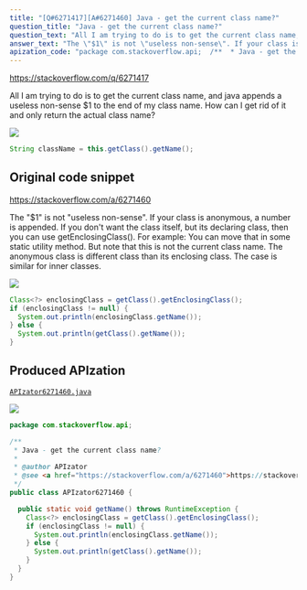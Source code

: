 ```yaml
---
title: "[Q#6271417][A#6271460] Java - get the current class name?"
question_title: "Java - get the current class name?"
question_text: "All I am trying to do is to get the current class name, and java appends a useless non-sense $1 to the end of my class name. How can I get rid of it and only return the actual class name?"
answer_text: "The \"$1\" is not \"useless non-sense\". If your class is anonymous, a number is appended. If you don't want the class itself, but its declaring class, then you can use getEnclosingClass(). For example: You can move that in some static utility method. But note that this is not the current class name. The anonymous class is different class than its enclosing class. The case is similar for inner classes."
apization_code: "package com.stackoverflow.api;  /**  * Java - get the current class name?  *  * @author APIzator  * @see <a href=\"https://stackoverflow.com/a/6271460\">https://stackoverflow.com/a/6271460</a>  */ public class APIzator6271460 {    public static void getName() throws RuntimeException {     Class<?> enclosingClass = getClass().getEnclosingClass();     if (enclosingClass != null) {       System.out.println(enclosingClass.getName());     } else {       System.out.println(getClass().getName());     }   } }"
---
```


https://stackoverflow.com/q/6271417

All I am trying to do is to get the current class name, and java appends a useless non-sense $1 to the end of my class name. How can I get rid of it and only return the actual class name?


<div class="code-logo"><img src="/stackoverflow.png" /></div>

```java
String className = this.getClass().getName();
```


## Original code snippet

https://stackoverflow.com/a/6271460

The &quot;$1&quot; is not &quot;useless non-sense&quot;. If your class is anonymous, a number is appended.
If you don&#x27;t want the class itself, but its declaring class, then you can use getEnclosingClass(). For example:
You can move that in some static utility method.
But note that this is not the current class name. The anonymous class is different class than its enclosing class. The case is similar for inner classes.

<div class="code-logo"><img src="/stackoverflow.png" /></div>

```java
Class<?> enclosingClass = getClass().getEnclosingClass();
if (enclosingClass != null) {
  System.out.println(enclosingClass.getName());
} else {
  System.out.println(getClass().getName());
}
```

## Produced APIzation

[`APIzator6271460.java`](https://github.com/pasqualesalza/apization-temp-data/raw/master/search/APIzator6271460.java)

<div class="code-logo"><img src="/apizator.png" /></div>

```java
package com.stackoverflow.api;

/**
 * Java - get the current class name?
 *
 * @author APIzator
 * @see <a href="https://stackoverflow.com/a/6271460">https://stackoverflow.com/a/6271460</a>
 */
public class APIzator6271460 {

  public static void getName() throws RuntimeException {
    Class<?> enclosingClass = getClass().getEnclosingClass();
    if (enclosingClass != null) {
      System.out.println(enclosingClass.getName());
    } else {
      System.out.println(getClass().getName());
    }
  }
}

```